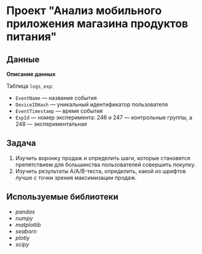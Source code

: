 # Проект "Анализ мобильного приложения магазина продуктов питания"

## Данные

**Описание данных**

Таблица `logs_exp`:
- `EventName` — название события
- `DeviceIDHash` — уникальный идентификатор пользователя
- `EventTimestamp` — время события
- `ExpId` — номер эксперимента: 246 и 247 — контрольные группы, а 248 — экспериментальная

## Задача

1. Изучить воронку продаж и определить шаги, которые становятся препятствием для большинства пользователей совершить покупку.
2. Изучить результаты A/A/B-теста, определить, какой из шрифтов лучше с точки зрения максимизации продаж.  

## Используемые библиотеки
- *pandas*
- *numpy*
- *matplotlib*
- *seaborn*
- *plotly*
- *scipy*